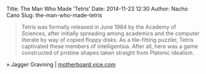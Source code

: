 Title: The Man Who Made ’Tetris’
Date: 2014-11-23 12:30
Author: Nacho Cano
Slug: the-man-who-made-tetris

> Tetris was formally released in June 1984 by the Academy of Sciences,
> after initially spreading among academics and the computer literate by
> way of copied floppy disks. As a tile-fitting puzzler, Tetris
> captivated these members of intelligentsia. After all, here was a game
> constructed of pristine shapes taken straight from Platonic idealism.

» Jagger Gravning | [motherboard.vice.com][]

  [motherboard.vice.com]: http://motherboard.vice.com/read/the-man-who-made-tetris
    "The Man Who Made 'Tetris'"
